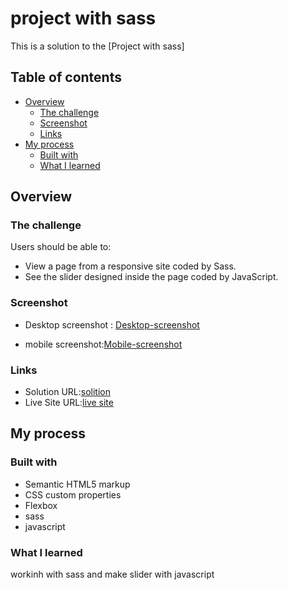 # project with sass

This is a solution to the [Project with sass]

## Table of contents

- [Overview](#overview)
  - [The challenge](#the-challenge)
  - [Screenshot](#screenshot)
  - [Links](#links)
- [My process](#my-process)
  - [Built with](#built-with)
  - [What I learned](#what-i-learned)


## Overview

### The challenge

Users should be able to:

- View a page from a responsive site coded by Sass.
- See the slider designed inside the page coded by JavaScript.

### Screenshot


- Desktop screenshot : [Desktop-screenshot](image/Desktop.png/)

- mobile screenshot:[Mobile-screenshot](image/mobile.png/)




### Links

- Solution URL:[solition](https://github.com/Maryametesami/project-with-sass)
- Live Site URL:[live site](https://maryametesami.github.io/project-with-sass/)
## My process

### Built with

- Semantic HTML5 markup
- CSS custom properties
- Flexbox
- sass
- javascript



### What I learned

workinh with sass and
make slider with javascript



